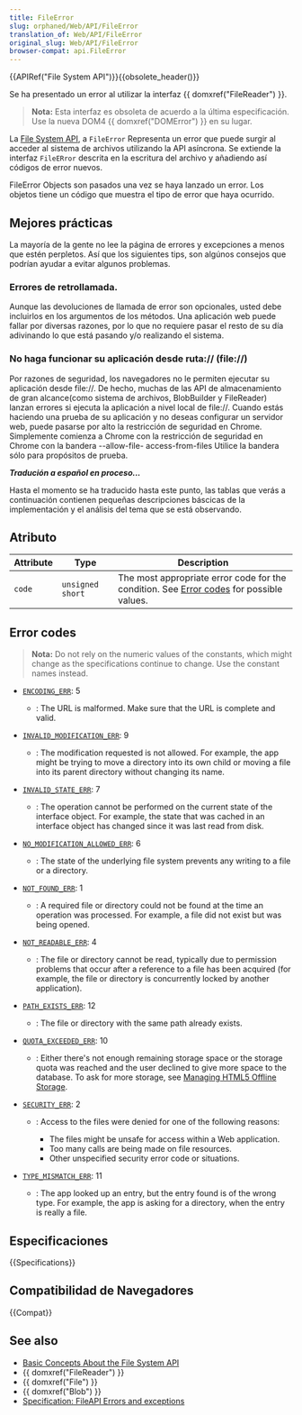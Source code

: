 ```yaml
---
title: FileError
slug: orphaned/Web/API/FileError
translation_of: Web/API/FileError
original_slug: Web/API/FileError
browser-compat: api.FileError
---
```

{{APIRef("File System API")}}{{obsolete_header()}}

Se ha presentado un error al utilizar la interfaz {{ domxref("FileReader") }}.

> **Nota:** Esta interfaz es obsoleta de acuerdo a la última especificación. Use la nueva DOM4 {{ domxref("DOMError") }} en su lugar.

La [File System API](/en/DOM/File_API/File_System_API), a `FileError` Representa un error que puede surgir al acceder al sistema de archivos utilizando la API asíncrona. Se extiende la interfaz `FileERror` descrita en la escritura del archivo y añadiendo así códigos de error nuevos.

FileError Objects son pasados una vez se haya lanzado un error. Los objetos tiene un código que muestra el tipo de error que haya ocurrido.

## Mejores prácticas

La mayoría de la gente no lee la página de errores y excepciones a menos que estén perpletos. Así que los siguientes tips, son algúnos consejos que podrían ayudar a evitar algunos problemas.

### Errores de retrollamada.

Aunque las devoluciones de llamada de error son opcionales, usted debe incluirlos en los argumentos de los métodos. Una aplicación web puede fallar por diversas razones, por lo que no requiere pasar el resto de su día adivinando lo que está pasando y/o realizando el sistema.

### No haga funcionar su aplicación desde ruta:// (file://)

Por razones de seguridad, los navegadores no le permiten ejecutar su aplicación desde file://. De hecho, muchas de las API de almacenamiento de gran alcance(como sistema de archivos, BlobBuilder y FileReader) lanzan errores si ejecuta la aplicación a nivel local de file://. Cuando estás haciendo una prueba de su aplicación y no deseas configurar un servidor web, puede pasarse por alto la restricción de seguridad en Chrome. Simplemente comienza a Chrome con la restricción de seguridad en Chrome con la bandera --allow-file- access-from-files Utilice la bandera sólo para propósitos de prueba.

**_Tradución a español en proceso..._**

Hasta el momento se ha traducido hasta este punto, las tablas que verás a continuación contienen pequeñas descripciones báscicas de la implementación y el análisis del tema que se está observando.

## Atributo

| Attribute | Type             | Description                                                                                             |
| --------- | ---------------- | ------------------------------------------------------------------------------------------------------- |
| `code`    | `unsigned short` | The most appropriate error code for the condition. See [Error codes](#error_codes) for possible values. |

## Error codes

> **Nota:** Do not rely on the numeric values of the constants, which might change as the specifications continue to change. Use the constant names instead.

- [`ENCODING_ERR`](): 5
  - : The URL is malformed. Make sure that the URL is complete and valid.
- [`INVALID_MODIFICATION_ERR`](): 9
  - : The modification requested is not allowed. For example, the app might be trying to move a directory into its own child or moving a file into its parent directory without changing its name.
- [`INVALID_STATE_ERR`](): 7
  - : The operation cannot be performed on the current state of the interface object. For example, the state that was cached in an interface object has changed since it was last read from disk.
- [`NO_MODIFICATION_ALLOWED_ERR`](): 6
  - : The state of the underlying file system prevents any writing to a file or a directory.
- [`NOT_FOUND_ERR`](): 1
  - : A required file or directory could not be found at the time an operation was processed. For example, a file did not exist but was being opened.
- [`NOT_READABLE_ERR`](): 4
  - : The file or directory cannot be read, typically due to permission problems that occur after a reference to a file has been acquired (for example, the file or directory is concurrently locked by another application).
- [`PATH_EXISTS_ERR`](): 12
  - : The file or directory with the same path already exists.
- [`QUOTA_EXCEEDED_ERR`](): 10
  - : Either there's not enough remaining storage space or the storage quota was reached and the user declined to give more space to the database. To ask for more storage, see [Managing HTML5 Offline Storage](http://code.google.com/chrome/whitepapers/storage.html).
- [`SECURITY_ERR`](): 2

  - : Access to the files were denied for one of the following reasons:

    - The files might be unsafe for access within a Web application.
    - Too many calls are being made on file resources.
    - Other unspecified security error code or situations.

- [`TYPE_MISMATCH_ERR`](): 11
  - : The app looked up an entry, but the entry found is of the wrong type. For example, the app is asking for a directory, when the entry is really a file.

## Especificaciones

{{Specifications}}

## Compatibilidad de Navegadores

{{Compat}}

## See also

- [Basic Concepts About the File System API](/en/DOM/File_APIs/Filesystem/Basic_Concepts_About_the_Filesystem_API)
- {{ domxref("FileReader") }}
- {{ domxref("File") }}
- {{ domxref("Blob") }}
- [Specification: FileAPI Errors and exceptions](https://www.w3.org/TR/file-system-api/#errors-and-exceptions)
